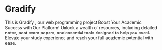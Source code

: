 # Gradify
This is Gradify , our web programming project
Boost Your Academic Success with Our Platform!
Unlock a wealth of resources, including detailed notes, past exam papers, and essential tools designed to help you excel. Elevate your study experience and reach your full academic potential with ease.
